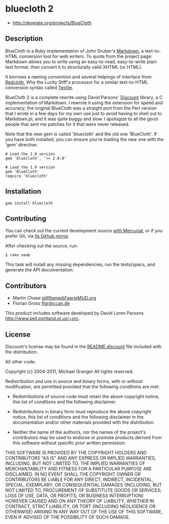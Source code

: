 # bluecloth 2

* http://deveiate.org/projects/BlueCloth

## Description

BlueCloth is a Ruby implementation of John Gruber's [Markdown][markdown], a
text-to-HTML conversion tool for web writers. To quote from the project page:
Markdown allows you to write using an easy-to-read, easy-to-write plain text
format, then convert it to structurally valid XHTML (or HTML).

It borrows a naming convention and several helpings of interface from
[Redcloth][redcloth], Why the Lucky Stiff's processor for a similar
text-to-HTML conversion syntax called [Textile][textile].

BlueCloth 2 is a complete rewrite using David Parsons' [Discount][discount]
library, a C implementation of Markdown. I rewrote it using the extension for
speed and accuracy; the original BlueCloth was a straight port from the Perl
version that I wrote in a few days for my own use just to avoid having to
shell out to Markdown.pl, and it was quite buggy and slow. I apologize to all
the good people that sent me patches for it that were never released.

Note that the new gem is called 'bluecloth' and the old one 'BlueCloth'. If
you have both installed, you can ensure you're loading the new one with the
'gem' directive:

	# Load the 2.0 version
	gem 'bluecloth', '>= 2.0.0'
	
	# Load the 1.0 version
	gem 'BlueCloth'
	require 'bluecloth'


## Installation

	gem install bluecloth


## Contributing

You can check out the current development source [with Mercurial][hgrepo], or if you prefer Git, via [its Github mirror][gitmirror].

After checking out the source, run:

	$ rake newb

This task will install any missing dependencies, run the tests/specs, and
generate the API documentation.


## Contributors

* Martin Chase <stillflame@FaerieMUD.org>
* Florian Gross <flgr@ccan.de>

This product includes software developed by David Loren 
Parsons <http://www.pell.portland.or.us/~orc>.


## License

Discount's license may be found in the [README.discount][discountreadme] file
included with the distribution.

All other code:

Copyright (c) 2004-2011, Michael Granger
All rights reserved.

Redistribution and use in source and binary forms, with or without
modification, are permitted provided that the following conditions are met:

* Redistributions of source code must retain the above copyright notice,
  this list of conditions and the following disclaimer.

* Redistributions in binary form must reproduce the above copyright notice,
  this list of conditions and the following disclaimer in the documentation
  and/or other materials provided with the distribution.

* Neither the name of the author/s, nor the names of the project's
  contributors may be used to endorse or promote products derived from this
  software without specific prior written permission.

THIS SOFTWARE IS PROVIDED BY THE COPYRIGHT HOLDERS AND CONTRIBUTORS "AS IS"
AND ANY EXPRESS OR IMPLIED WARRANTIES, INCLUDING, BUT NOT LIMITED TO, THE
IMPLIED WARRANTIES OF MERCHANTABILITY AND FITNESS FOR A PARTICULAR PURPOSE ARE
DISCLAIMED. IN NO EVENT SHALL THE COPYRIGHT OWNER OR CONTRIBUTORS BE LIABLE
FOR ANY DIRECT, INDIRECT, INCIDENTAL, SPECIAL, EXEMPLARY, OR CONSEQUENTIAL
DAMAGES (INCLUDING, BUT NOT LIMITED TO, PROCUREMENT OF SUBSTITUTE GOODS OR
SERVICES; LOSS OF USE, DATA, OR PROFITS; OR BUSINESS INTERRUPTION) HOWEVER
CAUSED AND ON ANY THEORY OF LIABILITY, WHETHER IN CONTRACT, STRICT LIABILITY,
OR TORT (INCLUDING NEGLIGENCE OR OTHERWISE) ARISING IN ANY WAY OUT OF THE USE
OF THIS SOFTWARE, EVEN IF ADVISED OF THE POSSIBILITY OF SUCH DAMAGE.


[markdown]:http://daringfireball.net/projects/markdown/
[redcloth]:http://redcloth.org/
[textile]:http://www.textism.com/tools/textile/
[discount]:http://www.pell.portland.or.us/~orc/Code/discount/
[hgrepo]:http://repo.deveiate.org/BlueCloth
[gitmirror]:https://github.com/ged/bluecloth
[discountreadme]:http://deveiate.org/projects/BlueCloth/browser/LICENSE.discount
